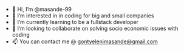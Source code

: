 - 👋 Hi, I’m @masande-99
- 👀 I’m interested in in coding for big and small companies
- 🌱 I’m currently learning to be a fullstack developer
- 💞️ I’m looking to collaborate on solving socio economic issues with coding
- 📫 You can contact me @ gontyelenimasande@gmail.com

<!---
masande-99/masande-99 is a ✨ special ✨ repository because its `README.md` (this file) appears on your GitHub profile.
You can click the Preview link to take a look at your changes.
--->
